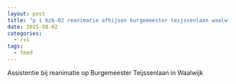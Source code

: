 ```yaml
---
layout: post
title: "p 1 bzb-02 reanimatie afhijsen burgemeester teijssenlaan waalwijk 207151"
date: 2025-08-02
categories: 
  - rss
tags: 
  - feed
---
```


Assistentie bij reanimatie op Burgemeester Teijssenlaan in Waalwijk
